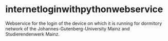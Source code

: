 # internetloginwithpythonwebservice
Webservice for the login of the device on which it is running for dormitory network of the Johannes-Gutenberg-University Mainz and Studierendenwerk Mainz. 
